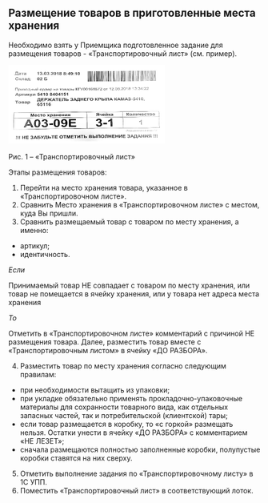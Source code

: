 ## Размещение товаров в приготовленные места хранения

Необходимо взять у Приемщика подготовленное задание для размещения товаров - «Транспортировочный лист» (см. пример).

![](UPP/_attach/Pasted%20image%2020221123163614.png)

Рис. 1 – «Транспортировочный лист»

Этапы размещения товаров:
1.  Перейти на место хранения товара, указанное в «Транспортировочном листе».   
2.  Сравнить Место хранения в «Транспортировочном листе» с местом, куда Вы пришли.
3.  Сравнить размещаемый товар с товаром по месту хранения, а именно:
- артикул;
- идентичность.

_Если_

Принимаемый товар НЕ совпадает с товаром по месту хранения, или товар не помещается в ячейку хранения, или у товара нет адреса места хранения

_То_

Отметить в «Транспортировочном листе» комментарий с причиной НЕ размещения товара. Далее, разместить товар вместе с «Транспортировочным листом» в ячейку «ДО РАЗБОРА».

4.  Разместить товар по месту хранения согласно следующим правилам:
   
- при необходимости вытащить из упаковки;
- при укладке обязательно применять прокладочно-упаковочные материалы для сохранности товарного вида, как отдельных запасных частей, так и потребительской (клиентской) тары;
- если товар размещается в коробку, то «с горкой» размещать нельзя. Остатки унести в ячейку «ДО РАЗБОРА» с комментарием «НЕ ЛЕЗЕТ»;
- сначала размещаются полностью заполненные коробки, полупустые коробки ставятся на них сверху.

5.  Отметить выполнение задания по «Транспортировочному листу» в 1С УПП.  
6.  Поместить «Транспортировочный лист» в соответствующий лоток.